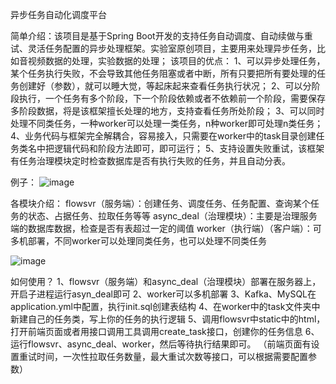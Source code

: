 异步任务自动化调度平台

简单介绍：该项目是基于Spring Boot开发的支持任务自动调度、自动续做与重试、灵活任务配置的异步处理框架。实验室原创项目，主要用来处理异步任务，比如音视频数据的处理，实验数据的处理；
该项目的优点：
1、可以异步处理任务，某个任务执行失败，不会导致其他任务阻塞或者中断，所有只要把所有要处理的任务创建好（参数），就可以睡大觉，等起床起来查看任务执行状况；
2、可以分阶段执行，一个任务有多个阶段，下一个阶段依赖或者不依赖前一个阶段，需要保存多阶段数据，将是该框架擅长处理的地方，支持查看任务所处阶段；
3、可以同时处理不同类任务，一种worker可以处理一类任务，n种worker即可处理n类任务；
4、业务代码与框架完全解耦合，容易接入，只需要在worker中的task目录创建任务类名中把逻辑代码和阶段方法即可，即可运行；
5、支持设置失败重试，该框架有任务治理模块定时检查数据库是否有执行失败的任务，并且自动分表。

例子：
![image](https://github.com/user-attachments/assets/d48bad81-523d-4fd1-aa93-e63633c44421)

各模块介绍：
flowsvr（服务端）：创建任务、调度任务、任务配置、查询某个任务的状态、占据任务、拉取任务等等
async_deal（治理模块）：主要是治理服务端的数据库数据，检查是否有表超过一定的阈值
worker（执行端）（客户端）：可多机部署，不同worker可以处理同类任务，也可以处理不同类任务

![image](https://github.com/user-attachments/assets/f0661c00-5d23-4f49-bbea-1fed80f536d1)



如何使用？
1、flowsvr（服务端）和async_deal（治理模块）部署在服务器上，开启子进程运行asyn_deal即可
2、worker可以多机部署
3、Kafka、MySQL在application.yml中配置，执行init.sql创建表结构
4、在worker中的task文件夹中新建自己的任务类，写上你的任务的执行逻辑
5、调用flowsvr中static中的html，打开前端页面或者用接口调用工具调用create_task接口，创建你的任务信息
6、运行flowsvr、async_deal、worker，然后等待执行结果即可。
（前端页面有设置重试时间，一次性拉取任务数量，最大重试次数等接口，可以根据需要配置参数）

